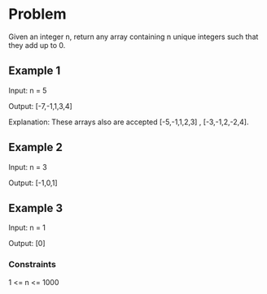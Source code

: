 # Problem

Given an integer n, return any array containing n unique integers such that they add up to 0.

## Example 1

Input: n = 5

Output: [-7,-1,1,3,4]

Explanation: These arrays also are accepted [-5,-1,1,2,3] , [-3,-1,2,-2,4].

## Example 2

Input: n = 3

Output: [-1,0,1]

## Example 3

Input: n = 1

Output: [0]
 
### Constraints

1 <= n <= 1000
